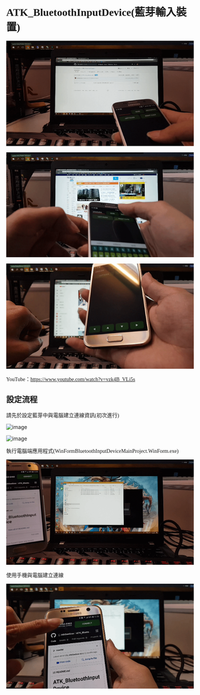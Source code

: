 # <font face="微軟正黑體">ATK_BluetoothInputDevice(藍芽輸入裝置)</font>

![image](https://github.com/AtkSeeGow/ATK_BluetoothInputDevice/raw/dev/Image/20180517_125301.gif)

![image](https://github.com/AtkSeeGow/ATK_BluetoothInputDevice/raw/dev/Image/20180517_125302.gif)

![image](https://github.com/AtkSeeGow/ATK_BluetoothInputDevice/raw/dev/Image/20180517_125303.gif)

<font face="微軟正黑體">YouTube：https://www.youtube.com/watch?v=vzk4B_VLi5s</font>

## <font face="微軟正黑體">設定流程</font>

<font face="微軟正黑體">請先於設定藍芽中與電腦建立連線資訊(初次進行)</font>

![image](https://github.com/AtkSeeGow/ATK_BluetoothInputDevice/raw/dev/Image/20180517_125304.gif)

![image](https://github.com/AtkSeeGow/ATK_BluetoothInputDevice/raw/dev/Image/20180517_125305.gif)

<font face="微軟正黑體">執行電腦端應用程式(WinFormBluetoothInputDeviceMainProject.WinForm.exe)</font>

![image](https://github.com/AtkSeeGow/ATK_BluetoothInputDevice/raw/dev/Image/20180517_125306.gif)

<font face="微軟正黑體">使用手機與電腦建立連線</font>

![image](https://github.com/AtkSeeGow/ATK_BluetoothInputDevice/raw/dev/Image/20180517_125307.gif)